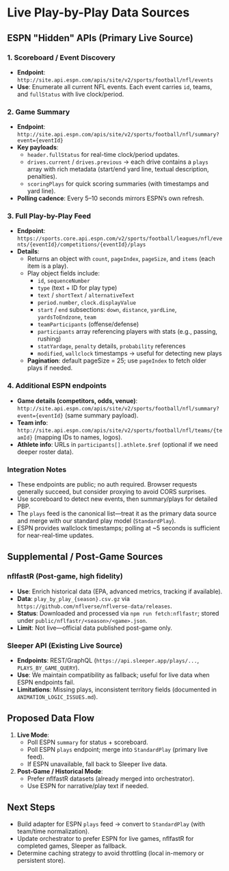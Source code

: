 # Live Play-by-Play Data Sources

## ESPN "Hidden" APIs (Primary Live Source)

### 1. Scoreboard / Event Discovery
- **Endpoint**: `http://site.api.espn.com/apis/site/v2/sports/football/nfl/events`
- **Use**: Enumerate all current NFL events. Each event carries `id`, teams, and `fullStatus` with live clock/period.

### 2. Game Summary
- **Endpoint**: `http://site.api.espn.com/apis/site/v2/sports/football/nfl/summary?event={eventId}`
- **Key payloads**:
  - `header.fullStatus` for real-time clock/period updates.
  - `drives.current` / `drives.previous` → each drive contains a `plays` array with rich metadata (start/end yard line, textual description, penalties).
  - `scoringPlays` for quick scoring summaries (with timestamps and yard line).
- **Polling cadence**: Every 5–10 seconds mirrors ESPN’s own refresh.

### 3. Full Play-by-Play Feed
- **Endpoint**: `https://sports.core.api.espn.com/v2/sports/football/leagues/nfl/events/{eventId}/competitions/{eventId}/plays`
- **Details**:
  - Returns an object with `count`, `pageIndex`, `pageSize`, and `items` (each item is a play).
  - Play object fields include:
    - `id`, `sequenceNumber`
    - `type` (text + ID for play type)
    - `text` / `shortText` / `alternativeText`
    - `period.number`, `clock.displayValue`
    - `start` / `end` subsections: `down`, `distance`, `yardLine`, `yardsToEndzone`, `team`
    - `teamParticipants` (offense/defense)
    - `participants` array referencing players with stats (e.g., passing, rushing)
    - `statYardage`, `penalty` details, `probability` references
    - `modified`, `wallclock` timestamps → useful for detecting new plays
  - **Pagination**: default pageSize = 25; use `pageIndex` to fetch older plays if needed.

### 4. Additional ESPN endpoints
- **Game details (competitors, odds, venue)**: `http://site.api.espn.com/apis/site/v2/sports/football/nfl/summary?event={eventId}` (same summary payload).
- **Team info**: `http://site.api.espn.com/apis/site/v2/sports/football/nfl/teams/{teamId}` (mapping IDs to names, logos).
- **Athlete info**: URLs in `participants[].athlete.$ref` (optional if we need deeper roster data).

### Integration Notes
- These endpoints are public; no auth required. Browser requests generally succeed, but consider proxying to avoid CORS surprises.
- Use scoreboard to detect new events, then summary/plays for detailed PBP.
- The `plays` feed is the canonical list—treat it as the primary data source and merge with our standard play model (`StandardPlay`).
- ESPN provides wallclock timestamps; polling at ~5 seconds is sufficient for near-real-time updates.

## Supplemental / Post-Game Sources

### nflfastR (Post-game, high fidelity)
- **Use**: Enrich historical data (EPA, advanced metrics, tracking if available).
- **Data**: `play_by_play_{season}.csv.gz` via `https://github.com/nflverse/nflverse-data/releases`.
- **Status**: Downloaded and processed via `npm run fetch:nflfastr`; stored under `public/nflfastr/<season>/<game>.json`.
- **Limit**: Not live—official data published post-game only.

### Sleeper API (Existing Live Source)
- **Endpoints**: REST/GraphQL (`https://api.sleeper.app/plays/...`, `PLAYS_BY_GAME_QUERY`).
- **Use**: We maintain compatibility as fallback; useful for live data when ESPN endpoints fail.
- **Limitations**: Missing plays, inconsistent territory fields (documented in `ANIMATION_LOGIC_ISSUES.md`).

## Proposed Data Flow
1. **Live Mode**:
   - Poll ESPN `summary` for status + scoreboard.
   - Poll ESPN `plays` endpoint; merge into `StandardPlay` (primary live feed).
   - If ESPN unavailable, fall back to Sleeper live data.
2. **Post-Game / Historical Mode**:
   - Prefer nflfastR datasets (already merged into orchestrator).
   - Use ESPN for narrative/play text if needed.

## Next Steps
- Build adapter for ESPN `plays` feed → convert to `StandardPlay` (with team/time normalization).
- Update orchestrator to prefer ESPN for live games, nflfastR for completed games, Sleeper as fallback.
- Determine caching strategy to avoid throttling (local in-memory or persistent store).
